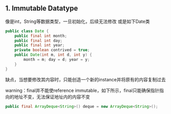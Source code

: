 ## 1. Immutable Datatype
像是int，String等数据类型，一旦初始化，后续无法修改
或是如下Date类
```java
public class Date {
    public final int month;
    public final int day;
    public final int year;
    private boolean contrived = true;
    public Date(int m, int d, int y) {
        month = m; day = d; year = y;
    }
}
```
缺点，当想要修改其内容时，只能创造一个新的instance并将原有的内容复制过去

warning：final并不能使reference immutable，如下所示，final只能确保指针指向的地址不变，无法保证地址内的内容不变
```java
public final ArrayDeque<String>() deque = new ArrayDeque<String>();
```
<!--stackedit_data:
eyJoaXN0b3J5IjpbLTE0NzUxMzI2OTQsLTIwODg3NDY2MTJdfQ
==
-->